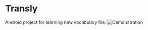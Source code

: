 # Transly
Android project for learning new vocabulary
 file: ![Demonstration](https://github.com/SvetoforColumb/Transly/blob/master/int.gif)
